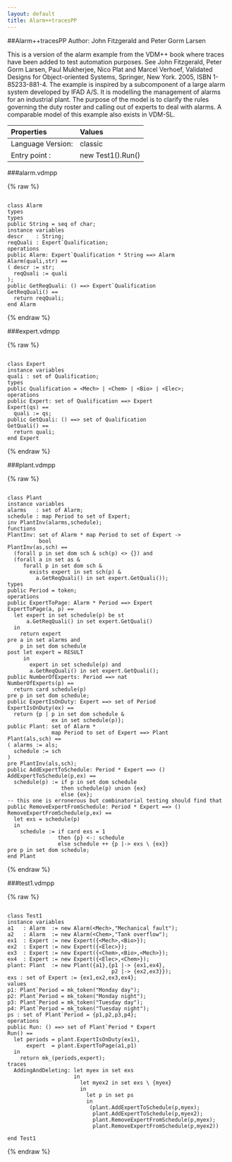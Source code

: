 ```yaml
---
layout: default
title: Alarm++tracesPP
---
```


##Alarm++tracesPP
Author: John Fitzgerald and Peter Gorm Larsen


This is a version of the alarm example from the VDM++ book where traces
have been added to test automation purposes. See John Fitzgerald, Peter
Gorm Larsen, Paul Mukherjee, Nico Plat and Marcel Verhoef, Validated
Designs for Object-oriented Systems, Springer, New York. 2005, ISBN
1-85233-881-4. The example is inspired by a subcomponent of a large
alarm system developed by IFAD A/S. It is modelling the management of
alarms for an industrial plant. The purpose of the model is to clarify
the rules governing the duty roster and calling out of experts to deal
with alarms. A comparable model of this example also exists in VDM-SL.


| Properties | Values          |
| :------------ | :---------- |
|Language Version:| classic|
|Entry point     :| new Test1().Run()|


###alarm.vdmpp

{% raw %}
~~~

class Alarmtypes
types
public String = seq of char;
instance variables 
descr    : String;reqQuali : Expert`Qualification;
operations
public Alarm: Expert`Qualification * String ==> AlarmAlarm(quali,str) ==( descr := str;  reqQuali := quali);
public GetReqQuali: () ==> Expert`QualificationGetReqQuali() ==  return reqQuali;
end Alarm

~~~
{% endraw %}

###expert.vdmpp

{% raw %}
~~~

class Expert
instance variables
quali : set of Qualification;
types
public Qualification = <Mech> | <Chem> | <Bio> | <Elec>;
operations
public Expert: set of Qualification ==> ExpertExpert(qs) ==  quali := qs;
public GetQuali: () ==> set of QualificationGetQuali() ==  return quali;
end Expert

~~~
{% endraw %}

###plant.vdmpp

{% raw %}
~~~

class Plant
instance variables
alarms   : set of Alarm;schedule : map Period to set of Expert;inv PlantInv(alarms,schedule);
functions
PlantInv: set of Alarm * map Period to set of Expert ->           boolPlantInv(as,sch) ==  (forall p in set dom sch & sch(p) <> {}) and  (forall a in set as &     forall p in set dom sch &       exists expert in set sch(p) &         a.GetReqQuali() in set expert.GetQuali());
types
public Period = token;
operations
public ExpertToPage: Alarm * Period ==> ExpertExpertToPage(a, p) ==  let expert in set schedule(p) be st      a.GetReqQuali() in set expert.GetQuali()  in    return expertpre a in set alarms and    p in set dom schedulepost let expert = RESULT     in       expert in set schedule(p) and       a.GetReqQuali() in set expert.GetQuali();
public NumberOfExperts: Period ==> natNumberOfExperts(p) ==  return card schedule(p)pre p in set dom schedule;
public ExpertIsOnDuty: Expert ==> set of PeriodExpertIsOnDuty(ex) ==  return {p | p in set dom schedule &               ex in set schedule(p)};
public Plant: set of Alarm *               map Period to set of Expert ==> PlantPlant(als,sch) ==( alarms := als;  schedule := sch)pre PlantInv(als,sch);
public AddExpertToSchedule: Period * Expert ==> ()AddExpertToSchedule(p,ex) ==  schedule(p) := if p in set dom schedule                 then schedule(p) union {ex}                 else {ex};
-- this one is erronerous but combinatorial testing should find that                 public RemoveExpertFromSchedule: Period * Expert ==> ()RemoveExpertFromSchedule(p,ex) ==   let exs = schedule(p)  in    schedule := if card exs = 1                then {p} <-: schedule                else schedule ++ {p |-> exs \ {ex}}pre p in set dom schedule;
end Plant

~~~
{% endraw %}

###test1.vdmpp

{% raw %}
~~~

class Test1
instance variables
a1   : Alarm  := new Alarm(<Mech>,"Mechanical fault");a2   : Alarm  := new Alarm(<Chem>,"Tank overflow");ex1  : Expert := new Expert({<Mech>,<Bio>});ex2  : Expert := new Expert({<Elec>});ex3  : Expert := new Expert({<Chem>,<Bio>,<Mech>});ex4  : Expert := new Expert({<Elec>,<Chem>});plant: Plant  := new Plant({a1},{p1 |-> {ex1,ex4},                                 p2 |-> {ex2,ex3}});exs : set of Expert := {ex1,ex2,ex3,ex4};
values
p1: Plant`Period = mk_token("Monday day");p2: Plant`Period = mk_token("Monday night");p3: Plant`Period = mk_token("Tuesday day");p4: Plant`Period = mk_token("Tuesday night");ps : set of Plant`Period = {p1,p2,p3,p4};
operations
public Run: () ==> set of Plant`Period * ExpertRun() ==   let periods = plant.ExpertIsOnDuty(ex1),      expert  = plant.ExpertToPage(a1,p1)  in     return mk_(periods,expert);
traces
  AddingAndDeleting: let myex in set exs                     in                       let myex2 in set exs \ {myex}                       in                         let p in set ps                          in                          (plant.AddExpertToSchedule(p,myex);                           plant.AddExpertToSchedule(p,myex2);                           plant.RemoveExpertFromSchedule(p,myex);                           plant.RemoveExpertFromSchedule(p,myex2))

end Test1

~~~
{% endraw %}

